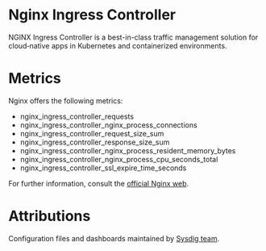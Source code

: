 # Nginx Ingress Controller
NGINX Ingress Controller is a best-in-class traffic management solution for cloud‑native apps in Kubernetes and containerized environments.

# Metrics
Nginx offers the following metrics:
- nginx_ingress_controller_requests
- nginx_ingress_controller_nginx_process_connections
- nginx_ingress_controller_request_size_sum
- nginx_ingress_controller_response_size_sum
- nginx_ingress_controller_nginx_process_resident_memory_bytes
- nginx_ingress_controller_nginx_process_cpu_seconds_total
- nginx_ingress_controller_ssl_expire_time_seconds

For further information, consult the [official Nginx web](https://www.nginx.com/products/nginx-ingress-controller/).

# Attributions
Configuration files and dashboards maintained by [Sysdig team](https://sysdig.com/).